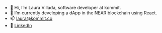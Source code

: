 - 👋 Hi, I’m Laura Villada, software developer at kommit. 
- 🌱 I’m currently developing a dApp in the NEAR blockchain using React.
- 📫 laura@kommit.co
- 👤 [LinkedIn](www.linkedin.com/in/laura-villada-atehortua)

